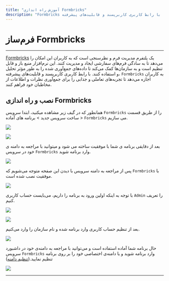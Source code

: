```yaml
---
title: "آموزش راه اندازی Formbricks"
description: "Formbricks یک پلتفرم مدیریت فرم و نظرسنجی است که به کاربران این امکان را می‌دهد تا به سادگی فرم‌های سفارشی ایجاد و مدیریت کنند. این نرم‌افزار منبع باز و قابل تنظیم است و به سازمان‌ها کمک می‌کند تا داده‌های جمع‌آوری شده را به طور مؤثر تحلیل و استفاده کنند. با رابط کاربری کاربرپسند و قابلیت‌های پیشرفته، `Formbricks` به کاربران اجازه می‌دهد تا تجربه‌های تعاملی و جذابی را برای جمع‌آوری نظرات و اطلاعات از مخاطبان خود فراهم کنند."
---
```


# فرم‌ساز Formbricks
---

[Formbricks](https://chabokan.net/services/formbricks/) یک پلتفرم مدیریت فرم و نظرسنجی است که به کاربران این امکان را می‌دهد تا به سادگی فرم‌های سفارشی ایجاد و مدیریت کنند. این نرم‌افزار منبع باز و قابل تنظیم است و به سازمان‌ها کمک می‌کند تا داده‌های جمع‌آوری شده را به طور مؤثر تحلیل و استفاده کنند. با رابط کاربری کاربرپسند و قابلیت‌های پیشرفته، `Formbricks` به کاربران اجازه می‌دهد تا تجربه‌های تعاملی و جذابی را برای جمع‌آوری نظرات و اطلاعات از مخاطبان خود فراهم کنند.

## نصب و راه اندازی Formbricks

همانطور که در گیف زیر مشاهده میکنید، ابتدا سرویس `Formbricks` را از طریق قسمت ساخت سرویس جدید > برنامه های آماده > `Formbricks` می سازیم.

![](https://s1.chabokan.net/docs/gifs/formbricks-install.gif)

![](https://s1.chabokan.net/docs/images/formbricks-platform-docs-1.png)

بعد از دقایقی برنامه ی شما با موفقیت ساخته می شود و میتوانید با مراجعه به دامنه ی خود در سرویس `Formbricks` وارد برنامه شوید.

![](https://s1.chabokan.net/docs/images/formbricks-platform-docs-2.png)

پس از مراجعه به دامنه سرویس با دیدن این صفحه متوجه می‌شویم که `Formbricks` با موفقیت نصب شده است.

![](https://s1.chabokan.net/docs/images/formbricks-platform-docs-3.png)

با توجه به اینکه اولین ورود به برنامه را داریم، می‌بایست حساب کاربری `Admin` را تعریف کنیم.

![](https://s1.chabokan.net/docs/images/formbricks-platform-docs-4.png)

![](https://s1.chabokan.net/docs/images/formbricks-platform-docs-5.png)

بعد از تنظیم حساب کاربری وارد برنامه شده و نام سازمان را وارد می‌کنیم. 

![](https://s1.chabokan.net/docs/images/formbricks-platform-docs-6.png)

حال برنامه شما آماده استفاده است و می‌توانید با مراجعه به دامنه‌ی خود در داشبورد سرویس `Formbricks` وارد برنامه شوید و یا دامنه‌ی اختصاصی خود را بر روی برنامه تنظیم نمایید.([تنظیم دامنه](https://docs.chabokan.net/domains/))

![](https://s1.chabokan.net/docs/images/formbricks-platform-docs-7.png)

---
